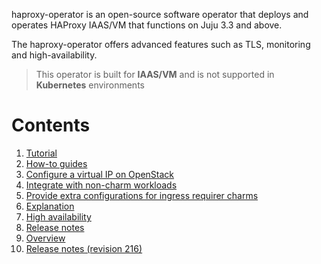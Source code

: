 haproxy-operator is an open-source software operator that deploys and operates HAProxy IAAS/VM that functions on Juju 3.3 and above.

The haproxy-operator offers advanced features such as TLS, monitoring and high-availability.

> This operator is built for **IAAS/VM** and is not supported in **Kubernetes** environments

# Contents
1. [Tutorial](getting-started.md)
1. [How-to guides](how-to)
  1. [Configure a virtual IP on OpenStack](how-to/configure-virtual-ip-on-openstack.md)
  1. [Integrate with non-charm workloads](how-to/integrate-with-non-charm-workload.md)
  1. [Provide extra configurations for ingress requirer charms](how-to/provide-extra-configurations-for-ingress-requirers.md)
1. [Explanation](explanation)
  1. [High availability](explanation/high-availability.md)    
1. [Release notes](release-notes)
  1. [Overview](release-notes/landing-page.md)
  1. [Release notes (revision 216)](release-notes/release-notes-rev216.md)
